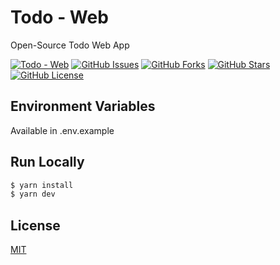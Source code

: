 # Todo - Web

Open-Source Todo Web App

[![Todo - Web](https://circleci.com/gh/aboverio/todo-web.svg?style=svg)](https://github.com/aboverio/todo-web)
[![GitHub Issues](https://img.shields.io/github/issues/aboverio/todo-web?style=flat)](https://github.com/aboverio/todo-web/issues)
[![GitHub Forks](https://img.shields.io/github/forks/aboverio/todo-web?style=flat)](https://github.com/aboverio/todo-web/network)
[![GitHub Stars](https://img.shields.io/github/stars/aboverio/todo-web?style=flat)](https://github.com/aboverio/todo-web/stargazers)
[![GitHub License](https://img.shields.io/github/license/aboverio/todo-web?style=flat)](https://github.com/aboverio/todo-web/blob/master/LICENSE)

## Environment Variables

Available in .env.example

## Run Locally

```bash
$ yarn install
$ yarn dev
```

## License

[MIT](LICENSE)
